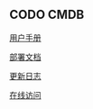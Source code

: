 ## CODO CMDB

[用户手册](docs/codo-cmdb.md)

[部署文档](docs/deployment.md)

[更新日志](https://github.com/opendevops-cn/codo-cmdb/releases)

[在线访问](http://demo.opendevops.cn/)